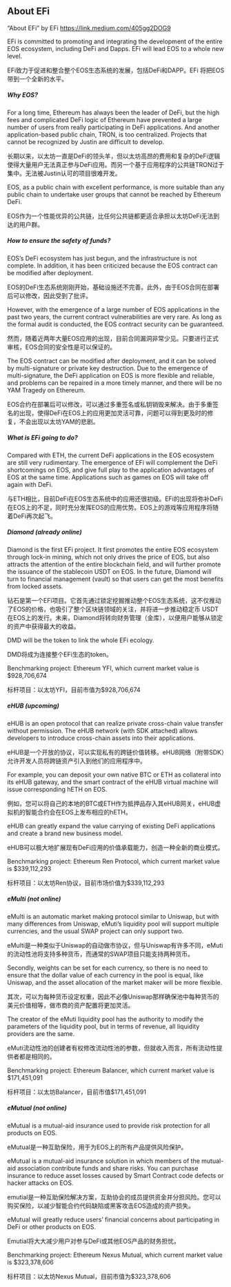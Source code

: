 ## About EFi

“About EFi” by EFi https://link.medium.com/405gg2DOG9



EFi is committed to promoting and integrating the development of the entire EOS ecosystem, including DeFi and Dapps. EFi will lead EOS to a whole new level.

EFi致力于促进和整合整个EOS生态系统的发展，包括DeFi和DAPP。EFi 将把EOS带到一个全新的水平。

##### Why EOS?

For a long time, Ethereum has always been the leader of DeFi, but the high fees and complicated DeFi logic of Ethereum have prevented a large number of users from really participating in DeFi applications. And another application-based public chain, TRON, is too centralized. Projects that cannot be recognized by Justin are difficult to develop.

长期以来，以太坊一直是DeFi的领头羊，但以太坊高昂的费用和复杂的DeFi逻辑使得大量用户无法真正参与DeFi应用。而另一个基于应用程序的公共链TRON过于集中。无法被Justin认可的项目很难开发。

EOS, as a public chain with excellent performance, is more suitable than any public chain to undertake user groups that cannot be reached by Ethereum DeFi.

EOS作为一个性能优异的公共链，比任何公共链都更适合承担以太坊DeFi无法到达的用户群。

##### How to ensure the safety of funds?

EOS’s DeFi ecosystem has just begun, and the infrastructure is not complete. In addition, it has been criticized because the EOS contract can be modified after deployment.

EOS的DeFi生态系统刚刚开始，基础设施还不完善。此外，由于EOS合同在部署后可以修改，因此受到了批评。

However, with the emergence of a large number of EOS applications in the past two years, the current contract vulnerabilities are very rare. As long as the formal audit is conducted, the EOS contract security can be guaranteed.

然而，随着近两年大量EOS应用的出现，目前合同漏洞非常少见。只要进行正式审核，EOS合同的安全性是可以保证的。

The EOS contract can be modified after deployment, and it can be solved by multi-signature or private key destruction. Due to the emergence of multi-signature, the DeFi application on EOS is more flexible and reliable, and problems can be repaired in a more timely manner, and there will be no YAM Tragedy on Ethereum.

EOS合约在部署后可以修改，可以通过多重签名或私钥销毁来解决。由于多重签名的出现，使得DeFi在EOS上的应用更加灵活可靠，问题可以得到更及时的修复，不会出现以太坊YAM的悲剧。

##### What is EFi going to do?

Compared with ETH, the current DeFi applications in the EOS ecosystem are still very rudimentary. The emergence of EFi will complement the DeFi shortcomings on EOS, and give full play to the application advantages of EOS at the same time. Applications such as games on EOS will take off again with DeFi.

与ETH相比，目前DeFi在EOS生态系统中的应用还很初级。EFi的出现将弥补DeFi在EOS上的不足，同时充分发挥EOS的应用优势。EOS上的游戏等应用程序将随着DeFi再次起飞。

##### Diamond (already online)

Diamond is the first EFi project. It first promotes the entire EOS ecosystem through lock-in mining, which not only drives the price of EOS, but also attracts the attention of the entire blockchain field, and will further promote the issuance of the stablecoin USDT on EOS. In the future, Diamond will turn to financial management (vault) so that users can get the most benefits from locked assets.

钻石是第一个EFi项目。它首先通过锁定挖掘推动整个EOS生态系统，这不仅推动了EOS的价格，也吸引了整个区块链领域的关注，并将进一步推动稳定币 USDT在EOS上的发行。未来，Diamond将转向财务管理（金库），以便用户能够从锁定的资产中获得最大的收益。

DMD  will be the token to link the whole EFi ecology.

DMD将成为连接整个EFi生态的token。

Benchmarking project: Ethereum YFI, which current market value is $928,706,674

标杆项目：以太坊YFI，目前市值为$928,706,674

##### eHUB (upcoming)

eHUB is an open protocol that can realize private cross-chain value transfer without permission. The eHUB network (with SDK attached) allows developers to introduce cross-chain assets into their applications.

eHUB是一个开放的协议，可以实现私有的跨链价值转移。eHUB网络（附带SDK）允许开发人员将跨链资产引入到他们的应用程序中。

For example, you can deposit your own native BTC or ETH as collateral into its eHUB gateway, and the smart contract of the eHUB virtual machine will issue corresponding hETH on EOS.

例如，您可以将自己的本地的BTC或ETH作为抵押品存入其eHUB网关，eHUB虚拟机的智能合约会在EOS上发布相应的hETH。

eHUB can greatly expand the value carrying of existing DeFi applications and create a brand new business model.

eHUB可以极大地扩展现有DeFi应用的价值承载能力，创造一种全新的商业模式。

Benchmarking project: Ethereum Ren Protocol, which current market value is $339,112,293

标杆项目：以太坊Ren协议，目前市场价值为$339,112,293

##### eMulti (not online)

eMulti is an automatic market making protocol similar to Uniswap, but with many differences from Uniswap, eMuti’s liquidity pool will support multiple currencies, and the usual SWAP project can only support two.

eMulti是一种类似于Uniswap的自动做市协议，但与Uniswap有许多不同，eMuti的流动性池将支持多种货币，而通常的SWAP项目只能支持两种货币。

Secondly, weights can be set for each currency, so there is no need to ensure that the dollar value of each currency in the pool is equal, like Uniswap, and the asset allocation of the market maker will be more flexible.

其次，可以为每种货币设定权重，因此不必像Uniswap那样确保池中每种货币的美元价值相等，做市商的资产配置将更加灵活。

The creator of the eMuti liquidity pool has the authority to modify the parameters of the liquidity pool, but in terms of revenue, all liquidity providers are the same.

eMuti流动性池的创建者有权修改流动性池的参数，但就收入而言，所有流动性提供者都是相同的。

Benchmarking project: Ethereum Balancer, which current market value is $171,451,091

标杆项目：以太坊Balancer，目前市值$171,451,091

##### eMutual (not online)

eMutual is a mutual-aid insurance used to provide risk protection for all products on EOS.

eMutual是一种互助保险，用于为EOS上的所有产品提供风险保护。

eMutual is a mutual-aid insurance solution in which members of the mutual-aid association contribute funds and share risks. You can purchase insurance to reduce asset losses caused by Smart Contract code defects or hacker attacks on EOS.

emutial是一种互助保险解决方案，互助协会的成员提供资金并分担风险。您可以购买保险，以减少智能合约代码缺陷或黑客攻击EOS造成的资产损失。

eMutual will greatly reduce users’ financial concerns about participating in DeFi or other products on EOS.

Emutial将大大减少用户对参与DeFi或其他EOS产品的财务担忧。

Benchmarking project: Ethereum Nexus Mutual, which current market value is $323,378,606

标杆项目：以太坊Nexus Mutual，目前市值为$323,378,606

